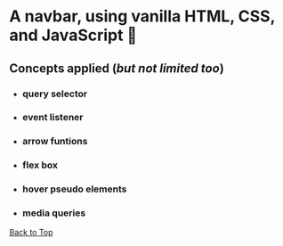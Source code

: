 <a name="custom_anchor_name"></a>
# A navbar, using vanilla HTML, CSS, and JavaScript	:compass:
## Concepts applied (*but not limited too*)

- ### query selector
- ### event listener
- ### arrow funtions
- ### flex box
- ### hover pseudo elements
- ### media queries 

[Back to Top](#custom_anchor_name)
